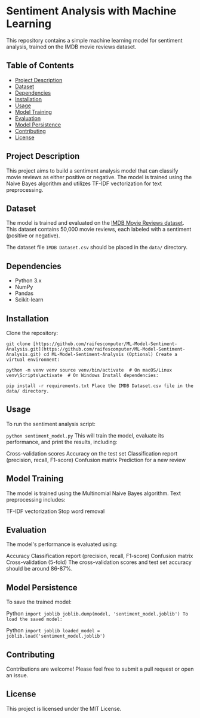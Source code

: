 # Sentiment Analysis with Machine Learning

This repository contains a simple machine learning model for sentiment analysis, trained on the IMDB movie reviews dataset.

## Table of Contents

- [Project Description](#project-description)
- [Dataset](#dataset)
- [Dependencies](#dependencies)
- [Installation](#installation)
- [Usage](#usage)
- [Model Training](#model-training)
- [Evaluation](#evaluation)
- [Model Persistence](#model-persistence)
- [Contributing](#contributing)
- [License](#license)

## Project Description

This project aims to build a sentiment analysis model that can classify movie reviews as either positive or negative. The model is trained using the Naive Bayes algorithm and utilizes TF-IDF vectorization for text preprocessing.

## Dataset

The model is trained and evaluated on the [IMDB Movie Reviews dataset](https://www.kaggle.com/datasets/lakshmi25npathi/imdb-dataset-of-50k-movie-reviews). This dataset contains 50,000 movie reviews, each labeled with a sentiment (positive or negative).

The dataset file `IMDB Dataset.csv` should be placed in the `data/` directory.

## Dependencies
- Python 3.x
- NumPy
- Pandas
- Scikit-learn

## Installation
Clone the repository:

`git clone [https://github.com/raifescomputer/ML-Model-Sentiment-Analysis.git](https://github.com/raifescomputer/ML-Model-Sentiment-Analysis.git)
cd ML-Model-Sentiment-Analysis
(Optional) Create a virtual environment:`

`python -m venv venv
source venv/bin/activate  # On macOS/Linux
venv\Scripts\activate  # On Windows
Install dependencies:`

`pip install -r requirements.txt
Place the IMDB Dataset.csv file in the data/ directory.`

## Usage 
To run the sentiment analysis script:

`python sentiment_model.py`
This will train the model, evaluate its performance, and print the results, including:

Cross-validation scores
Accuracy on the test set
Classification report (precision, recall, F1-score)
Confusion matrix
Prediction for a new review

## Model Training
The model is trained using the Multinomial Naive Bayes algorithm. Text preprocessing includes:

TF-IDF vectorization
Stop word removal

## Evaluation
The model's performance is evaluated using:

Accuracy
Classification report (precision, recall, F1-score)
Confusion matrix
Cross-validation (5-fold)
The cross-validation scores and test set accuracy should be around 86-87%.

## Model Persistence
To save the trained model:

Python
`import joblib
joblib.dump(model, 'sentiment_model.joblib')
To load the saved model:`

Python
`import joblib
loaded_model = joblib.load('sentiment_model.joblib')`


## Contributing
Contributions are welcome! Please feel free to submit a pull request or open an issue.

## License
This project is licensed under the MIT License. 


